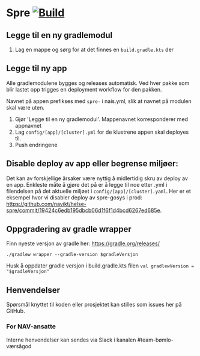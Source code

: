 Spre [![Build](https://github.com/navikt/helse-spre/actions/workflows/build.yml/badge.svg)](https://github.com/navikt/helse-spre/actions/workflows/build.yml)
=======

## Legge til en ny gradlemodul

1. Lag en mappe og sørg for at det finnes en `build.gradle.kts` der

## Legge til ny app

Alle gradlemodulene bygges og releases automatisk. Ved hver pakke som blir lastet opp trigges en deployment workflow for
den pakken.

Navnet på appen prefikses med `spre-` i nais.yml, slik at navnet på modulen skal være uten.

1. Gjør 'Legge til en ny gradlemodul'. Mappenavnet korresponderer med appnavnet
2. Lag `config/[app]/[cluster].yml` for de klustrene appen skal deployes til.
3. Push endringene

## Disable deploy av app eller begrense miljøer:

Det kan av forskjellige årsaker være nyttig å midlertidig skru av deploy av en app. Enkleste måte å gjøre det på er å
legge til noe etter .yml i filendelsen på det aktuelle miljøet i `config/[app]/[cluster].yaml`. Her er et eksempel hvor
vi disabler deploy av spre-gosys i
prod: https://github.com/navikt/helse-spre/commit/19424c6edb195dbcb06d1f6f1d4bcd6267ed685e.

## Oppgradering av gradle wrapper
Finn nyeste versjon av gradle her: https://gradle.org/releases/

```./gradlew wrapper --gradle-version $gradleVersjon```

Husk å oppdater gradle versjon i build.gradle.kts filen
```val gradlewVersion = "$gradleVersjon"```

## Henvendelser

Spørsmål knyttet til koden eller prosjektet kan stilles som issues her på GitHub.

### For NAV-ansatte

Interne henvendelser kan sendes via Slack i kanalen #team-bømlo-værsågod
